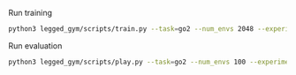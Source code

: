 Run training
```bash
python3 legged_gym/scripts/train.py --task=go2 --num_envs 2048 --experiment_name=test_go2_1 --headless --max_iterations 3000
```

Run evaluation
```bash
python3 legged_gym/scripts/play.py --task=go2 --num_envs 100 --experiment_name=test_go2_1
```